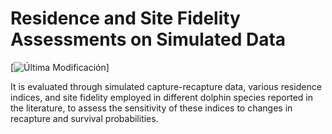 # Residence and Site Fidelity Assessments on Simulated Data

[![Última Modificación](https://img.shields.io/github/last-commit/ihuesca/R_SF_simulations/main?style=flat-square&color=blue)]

It is evaluated through simulated capture-recapture data, various residence indices, and site fidelity employed in different dolphin species reported in the literature, to assess the sensitivity of these indices to changes in recapture and survival probabilities.
